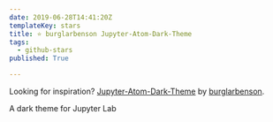```yaml
---
date: 2019-06-28T14:41:20Z
templateKey: stars
title: ⭐ burglarbenson Jupyter-Atom-Dark-Theme
tags:
  - github-stars
published: True

---
```


Looking for inspiration? [Jupyter-Atom-Dark-Theme](https://github.com/burglarbenson/Jupyter-Atom-Dark-Theme) by [burglarbenson](https://github.com/burglarbenson).

A dark theme for Jupyter Lab

